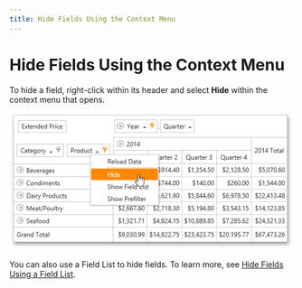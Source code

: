 ```yaml
---
title: Hide Fields Using the Context Menu
---
```

# Hide Fields Using the Context Menu
To hide a field, right-click within its header and select **Hide** within the context menu that opens.

![ASPxPivotGrid_HideField](../../../../images/Img8930.png)

You can also use a Field List to hide fields. To learn more, see [Hide Fields Using a Field List](../../../../../interface-elements-for-web/articles/pivot-table/layout-customization/hide-fields/hide-fields-using-a-field-list.md).